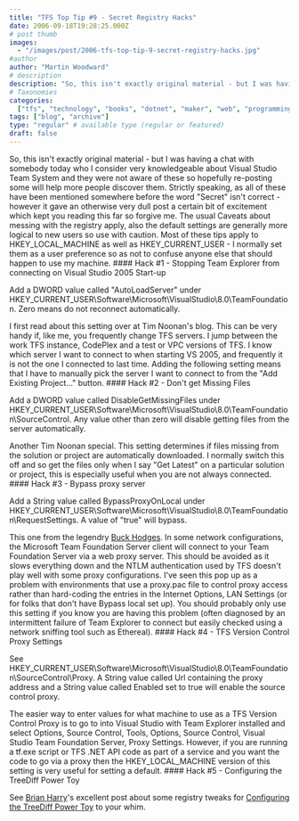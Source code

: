 ```yaml
---
title: "TFS Top Tip #9 - Secret Registry Hacks"
date: 2006-09-18T19:28:25.000Z
# post thumb
images:
  - "/images/post/2006-tfs-top-tip-9-secret-registry-hacks.jpg"
#author
author: "Martin Woodward"
# description
description: "So, this isn't exactly original material - but I was having a chat with somebody today who I consider very knowledgeable about Visual Studio."
# Taxonomies
categories:
  ["tfs", "technology", "books", "dotnet", "maker", "web", "programming"]
tags: ["blog", "archive"]
type: "regular" # available type (regular or featured)
draft: false
---
```


So, this isn't exactly original material - but I was having a chat with somebody today who I consider very knowledgeable about Visual Studio Team System and they were not aware of these so hopefully re-posting some will help more people discover them. Strictly speaking, as all of these have been mentioned somewhere before the word "Secret" isn't correct - however it gave an otherwise very dull post a certain bit of excitement which kept you reading this far so forgive me. The usual Caveats about messing with the registry apply, also the default settings are generally more logical to new users so use with caution. Most of these tips apply to HKEY_LOCAL_MACHINE as well as HKEY_CURRENT_USER - I normally set them as a user preference so as not to confuse anyone else that should happen to use my machine. #### Hack #1 - Stopping Team Explorer from connecting on Visual Studio 2005 Start-up

Add a DWORD value called "AutoLoadServer" under HKEY_CURRENT_USER\Software\Microsoft\VisualStudio\8.0\TeamFoundation. Zero means do not reconnect automatically.

I first read about this setting over at Tim Noonan's blog. This can be very handy if, like me, you frequently change TFS servers. I jump between the work TFS instance, CodePlex and a test or VPC versions of TFS. I know which server I want to connect to when starting VS 2005, and frequently it is not the one I connected to last time. Adding the following setting means that I have to manually pick the server I want to connect to from the "Add Existing Project..." button. #### Hack #2 - Don't get Missing Files

Add a DWORD value called DisableGetMissingFiles under HKEY_CURRENT_USER\Software\Microsoft\VisualStudio\8.0\TeamFoundation\SourceControl. Any value other than zero will disable getting files from the server automatically.

Another Tim Noonan special. This setting determines if files missing from the solution or project are automatically downloaded. I normally switch this off and so get the files only when I say "Get Latest" on a particular solution or project, this is especially useful when you are not always connected. #### Hack #3 - Bypass proxy server

Add a String value called BypassProxyOnLocal under HKEY_CURRENT_USER\Software\Microsoft\VisualStudio\8.0\TeamFoundation\RequestSettings. A value of "true" will bypass.

This one from the legendry [Buck Hodges](http://blogs.msdn.com/buckh/). In some network configurations, the Microsoft Team Foundation Server client will connect to your Team Foundation Server via a web proxy server. This should be avoided as it slows everything down and the NTLM authentication used by TFS doesn't play well with some proxy configurations. I've seen this pop up as a problem with environments that use a proxy.pac file to control proxy access rather than hard-coding the entries in the Internet Options, LAN Settings (or for folks that don't have Bypass local set up). You should probably only use this setting if you know you are having this problem (often diagnosed by an intermittent failure of Team Explorer to connect but easily checked using a network sniffing tool such as Ethereal). #### Hack #4 - TFS Version Control Proxy Settings

See HKEY_CURRENT_USER\Software\Microsoft\VisualStudio\8.0\TeamFoundation\SourceControl\Proxy. A String value called Url containing the proxy address and a String value called Enabled set to true will enable the source control proxy.

The easier way to enter values for what machine to use as a TFS Version Control Proxy is to go to into Visual Studio with Team Explorer installed and select Options, Source Control, Tools, Options, Source Control, Visual Studio Team Foundation Server, Proxy Settings. However, if you are running a tf.exe script or TFS .NET API code as part of a service and you want the code to go via a proxy then the HKEY_LOCAL_MACHINE version of this setting is very useful for setting a default. #### Hack #5 - Configuring the TreeDiff Power Toy

See [Brian Harry](http://blogs.msdn.com/bharry/)'s excellent post about some registry tweaks for [Configuring the TreeDiff Power Toy](http://blogs.msdn.com/bharry/archive/2006/09/08/746254.aspx) to your whim.
